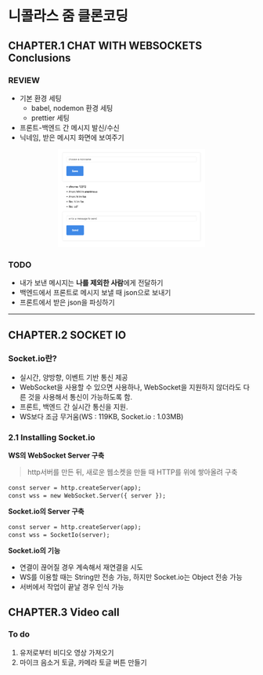 # 니콜라스 줌 클론코딩

## CHAPTER.1 CHAT WITH WEBSOCKETS Conclusions
### REVIEW
- 기본 환경 세팅
    * babel, nodemon 환경 세팅
    * prettier 세팅
- 프론트-백엔드 간 메시지 발신/수신
- 닉네임, 받은 메시지 화면에 보여주기

<center><img src="./image/chapter1.png" width="300" height="200"/></center>


### TODO
- 내가 보낸 메시지는 **나를 제외한 사람**에게 전달하기
- 백엔드에서 프론트로 메시지 보낼 때 json으로 보내기
- 프론트에서 받은 json을 파싱하기
---
## CHAPTER.2 SOCKET IO
### Socket.io란?
- 실시간, 양방향, 이벤트 기반 통신 제공
- WebSocket을 사용할 수 있으면 사용하나, WebSocket을 지원하지 않더라도 다른 것을 사용해서 통신이 가능하도록 함.
- 프론트, 백엔드 간 실시간 통신을 지원.
- WS보다 조금 무거움(WS : 119KB, Socket.io : 1.03MB)

### 2.1 Installing Socket.io

**WS의 WebSocket Server 구축**
> http서버를 만든 뒤, 새로운 웹소켓을 만들 때 HTTP를 위에 쌓아올려 구축
```
const server = http.createServer(app);
const wss = new WebSocket.Server({ server });
```

**Socket.io의 Server 구축**
```
const server = http.createServer(app);
const wss = SocketIo(server);
```

**Socket.io의 기능**
- 연결이 끊어질 경우 계속해서 재연결을 시도
- WS를 이용할 때는 String만 전송 가능, 하지만 Socket.io는 Object 전송 가능
- 서버에서 작업이 끝날 경우 인식 가능


## CHAPTER.3 Video call

### To do
1. 유저로부터 비디오 영상 가져오기
2. 마이크 음소거 토글, 카메라 토글 버튼 만들기